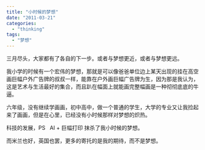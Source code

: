 ```yaml
---
title: "小时候的梦想"
date: "2011-03-21"
categories: 
  - "thinking"
tags: 
  - "梦想"
---
```


三月尽头，大家都有了各自的下一步。或者与梦想更近，或者与梦想更远。

我小学的时候有一个宏伟的梦想，那就是可以像爸爸单位边上某天出现的挂在高空画巨幅户外广告牌的叔叔一样，能靠在户外画巨幅广告牌为生，因为那是我认为，这是艺术与生活最好的集合，而且趴在幅面上就能画完整幅画是一种彻彻底底的牛逼。

六年级，没有继续学画画，初中高中，做一个普通的学生，大学的专业又让我捡起来了画画，但是在心里，已经没有小时候那样对梦想的炽热。

科技的发展，PS   AI + 巨幅打印 抹杀了我小时候的梦想。

而米兰也好，英国也罢，更多的寄托的是我的期待，而不是梦想。
